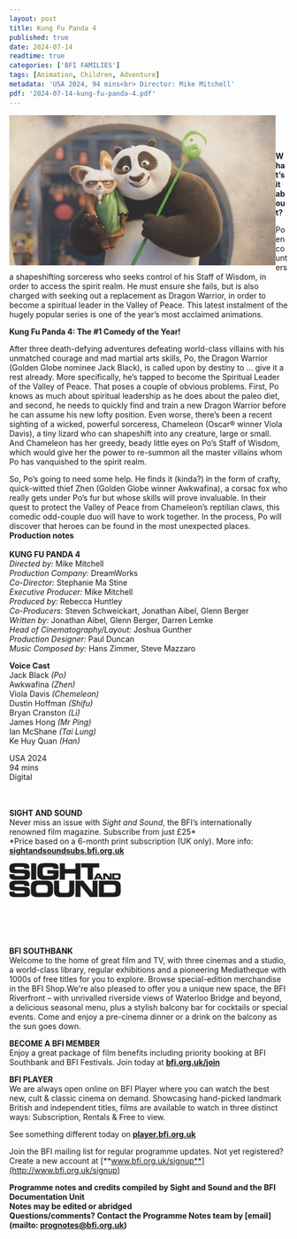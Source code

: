 ```yaml
---
layout: post
title: Kung Fu Panda 4
published: true
date: 2024-07-14
readtime: true
categories: ['BFI FAMILIES']
tags: [Animation, Children, Adventure]
metadata: 'USA 2024, 94 mins<br> Director: Mike Mitchell'
pdf: '2024-07-14-kung-fu-panda-4.pdf'
---
```

<img style="float: left;" src="/img/KFP4.png"><br><br><br>



**What’s it about?**  

Po encounters a shapeshifting sorceress who seeks control of his Staff of Wisdom, in order to access the spirit realm. He must ensure she fails, but is also charged with seeking out a replacement as Dragon Warrior, in order to become a spiritual leader in the Valley of Peace. This latest instalment of the hugely popular series is one of the year’s most acclaimed animations.

**Kung Fu Panda 4: The #1 Comedy of the Year!**  

After three death-defying adventures defeating world-class villains with his unmatched courage and mad martial arts skills, Po, the Dragon Warrior (Golden Globe nominee Jack Black), is called upon by destiny to … give it a rest already. More specifically, he’s tapped to become the Spiritual Leader of the Valley of Peace.  That poses a couple of obvious problems. First, Po knows as much about spiritual leadership as he does about the paleo diet, and second, he needs to quickly find and train a new Dragon Warrior before he can assume his new lofty position. Even worse, there’s been a recent sighting of a wicked, powerful sorceress, Chameleon (Oscar® winner Viola Davis), a tiny lizard who can shapeshift into any creature, large or small. And Chameleon has her greedy, beady little eyes on Po’s Staff of Wisdom, which would give her the power to re-summon all the master villains whom Po has vanquished to the spirit realm.

So, Po’s going to need some help. He finds it (kinda?) in the form of crafty, quick-witted thief Zhen (Golden Globe winner Awkwafina), a corsac fox who really gets under Po’s fur but whose skills will prove invaluable. In their quest to protect the Valley of Peace from Chameleon’s reptilian claws, this comedic odd-couple duo will have to work together. In the process, Po will discover that heroes can be found in the most unexpected places.  
**Production notes**  
<br>
**KUNG FU PANDA 4**  
_Directed by:_ Mike Mitchell  
_Production Company:_ DreamWorks  
_Co-Director:_ Stephanie Ma Stine  
_Executive Producer:_ Mike Mitchell  
_Produced by:_ Rebecca Huntley  
_Co-Producers:_ Steven Schweickart, Jonathan Aibel, Glenn Berger  
_Written by:_ Jonathan Aibel, Glenn Berger, Darren Lemke  
_Head of Cinematography/Layout:_ Joshua Gunther  
_Production Designer:_ Paul Duncan  
_Music Composed by:_ Hans Zimmer, Steve Mazzaro  

**Voice Cast**  
Jack Black  _(Po)_  
Awkwafina  _(Zhen)_  
Viola Davis  _(Chemeleon)_  
Dustin Hoffman  _(Shifu)_  
Bryan Cranston  _(Li)_  
James Hong  _(Mr Ping)_  
Ian McShane  _(Tai Lung)_  
Ke Huy Quan  _(Han)_  

USA 2024  
94 mins  
Digital  
<br>
<br>

**SIGHT AND SOUND**<br>
Never miss an issue with _Sight and Sound_, the BFI’s internationally renowned film magazine. Subscribe from just £25*<br>
*Price based on a 6-month print subscription (UK only). More info: [**sightandsoundsubs.bfi.org.uk**](https://sightandsoundsubs.bfi.org.uk/subscribe)

<img style="float: left;" src="/img/sight-and-sound.jpg" width="40%" height="40%"><br><br><br><br><br><br><br><br>

**BFI SOUTHBANK**  
Welcome to the home of great film and TV, with three cinemas and a studio, a world-class library, regular exhibitions and a pioneering Mediatheque with 1000s of free titles for you to explore. Browse special-edition merchandise in the BFI Shop.We&#39;re also pleased to offer you a unique new space, the BFI Riverfront – with unrivalled riverside views of Waterloo Bridge and beyond, a delicious seasonal menu, plus a stylish balcony bar for cocktails or special events. Come and enjoy a pre-cinema dinner or a drink on the balcony as the sun goes down.  

**BECOME A BFI MEMBER**  
Enjoy a great package of film benefits including priority booking at BFI Southbank and BFI Festivals. Join today at [**bfi.org.uk/join**](http://www.bfi.org.uk/join)  

**BFI PLAYER**  
 We are always open online on BFI Player where you can watch the best new, cult &amp; classic cinema on demand. Showcasing hand-picked landmark British and independent titles, films are available to watch in three distinct ways: Subscription, Rentals &amp; Free to view.  

See something different today on [**player.bfi.org.uk**](https://player.bfi.org.uk)  

Join the BFI mailing list for regular programme updates. Not yet registered? Create a new account at [**www.bfi.org.uk/signup**](http://www.bfi.org.uk/signup)

**Programme notes and credits compiled by Sight and Sound and the BFI Documentation Unit  
Notes may be edited or abridged  
Questions/comments? Contact the Programme Notes team by [email](mailto: prognotes@bfi.org.uk)**  
<!--stackedit_data:
eyJoaXN0b3J5IjpbMTE0OTgwMTQ0Ml19
-->
